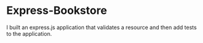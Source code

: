 # Express-Bookstore

I built an express.js application that validates a resource and then add tests to the application.
